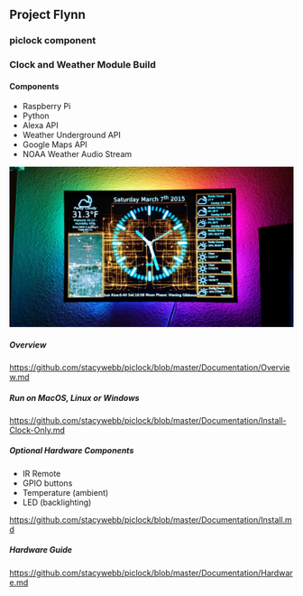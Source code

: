 ## Project Flynn
### piclock component

### Clock and Weather Module Build

#### Components
- Raspberry Pi
- Python
- Alexa API
- Weather Underground API
- Google Maps API
- NOAA Weather Audio Stream
  
![PiClock Picture](https://github.com/stacywebb/piclock/blob/master/Pictures/piclock_1.jpg)

##### Overview

https://github.com/stacywebb/piclock/blob/master/Documentation/Overview.md


##### Run on MacOS, Linux or Windows 

https://github.com/stacywebb/piclock/blob/master/Documentation/Install-Clock-Only.md

##### Optional Hardware Components
- IR Remote
- GPIO buttons
- Temperature (ambient)
- LED (backlighting)

https://github.com/stacywebb/piclock/blob/master/Documentation/Install.md

##### Hardware Guide
https://github.com/stacywebb/piclock/blob/master/Documentation/Hardware.md

 
